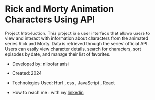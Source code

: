 # Rick and Morty Animation Characters Using API
Project Introduction: 
This project is a user interface that allows users to view and interact with information about characters from the animated series Rick and Morty. Data is retrieved through the series' official API. Users can easily view character details, search for characters, sort episodes by date, and manage their list of favorites.



- Developed by: niloofar anisi

- Created: 2024

- Technologies Used: Html , css , JavaScript , React

- How to reach me : with my [linkedin](https://www.linkedin.com/in/niloofar-anisi-9879a624a/)
